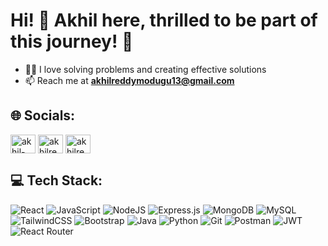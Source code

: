 # Hi! 👋 Akhil here, thrilled to be part of this journey! 🚀

- 🧑‍💻 I love solving problems and creating effective solutions
- 📫 Reach me at **akhilreddymodugu13@gmail.com**


## 🌐 Socials:
<p align="left">
<a href="https://linkedin.com/in/akhil-reddy-modugu" target="blank"><img align="center" src="https://raw.githubusercontent.com/rahuldkjain/github-profile-readme-generator/master/src/images/icons/Social/linked-in-alt.svg" alt="akhil-reddy-modugu" height="30" width="40" /></a>
<a href="https://instagram.com/akhilreddy.__" target="blank"><img align="center" src="https://raw.githubusercontent.com/rahuldkjain/github-profile-readme-generator/master/src/images/icons/Social/instagram.svg" alt="akhilreddy.__" height="30" width="40" /></a>
<a href="https://www.leetcode.com/akhilreddy_13" target="blank"><img align="center" src="https://raw.githubusercontent.com/rahuldkjain/github-profile-readme-generator/master/src/images/icons/Social/leet-code.svg" alt="akhilreddy_13" height="30" width="40" /></a>
</p>


## 💻 Tech Stack:

![React](https://img.shields.io/badge/react-%2320232a.svg?style=flat&logo=react&logoColor=%2361DAFB) ![JavaScript](https://img.shields.io/badge/javascript-%23323330.svg?style=flat&logo=javascript&logoColor=%23F7DF1E) ![NodeJS](https://img.shields.io/badge/node.js-6DA55F?style=flat&logo=node.js&logoColor=white) ![Express.js](https://img.shields.io/badge/express.js-%23404d59.svg?style=flat&logo=express&logoColor=%2361DAFB) ![MongoDB](https://img.shields.io/badge/MongoDB-%234ea94b.svg?style=flat&logo=mongodb&logoColor=white) ![MySQL](https://img.shields.io/badge/mysql-%234479A1.svg?style=flat&logo=mysql&logoColor=white) ![TailwindCSS](https://img.shields.io/badge/tailwindcss-%2338B2AC.svg?style=flat&logo=tailwind-css&logoColor=white) ![Bootstrap](https://img.shields.io/badge/bootstrap-%234a1f1f.svg?style=flat&logo=bootstrap&logoColor=white) ![Java](https://img.shields.io/badge/java-%23ED8B00.svg?style=flat&logo=openjdk&logoColor=white) ![Python](https://img.shields.io/badge/python-%2314354C.svg?style=flat&logo=python&logoColor=white) ![Git](https://img.shields.io/badge/git-%23F05032.svg?style=flat&logo=git&logoColor=white) ![Postman](https://img.shields.io/badge/postman-%23FF6C37.svg?style=flat&logo=postman&logoColor=white) ![JWT](https://img.shields.io/badge/JWT-black?style=flat&logo=JSON%20web%20tokens) ![React Router](https://img.shields.io/badge/React_Router-CA4245?style=flat&logo=react-router&logoColor=white)


